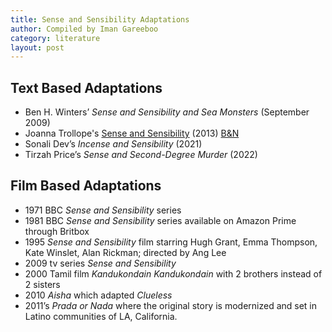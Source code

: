 ```yaml
---
title: Sense and Sensibility Adaptations
author: Compiled by Iman Gareeboo
category: literature
layout: post
---
```


## Text Based Adaptations
<ul>
  <li> Ben H. Winters’ <i>Sense and Sensibility and Sea Monsters</i> (September 2009)</li>
  <li>Joanna Trollope's <a href="https://www.goodreads.com/en/book/show/17349163" target="_blank">Sense and Sensibility</a> (2013) <a href="https://www.barnesandnoble.com/w/sense-sensibility-joanna-trollope/1113755260" target="_blank">B&N</a>
  <li>Sonali Dev’s <i>Incense and Sensibility</i> (2021)</li>
  <li> Tirzah Price’s <i>Sense and Second-Degree Murder</i> (2022)</li>
</ul>

## Film Based Adaptations 
<ul>
  <li>1971 BBC <i>Sense and Sensibility</i> series</li>
  <li>1981 BBC <i>Sense and Sensibility</i> series available on Amazon Prime through Britbox
  <li>1995 <i>Sense and Sensibility</i> film starring Hugh Grant, Emma Thompson, Kate Winslet, Alan Rickman; directed by Ang Lee</li>
  <li>2009 tv series <i>Sense and Sensibility</i></li>
  <li>2000 Tamil film <i>Kandukondain Kandukondain</i> with 2 brothers instead of 2 sisters</li>
  <li>2010 <i>Aisha</i> which adapted <i>Clueless</i></li>
  <li> 2011’s <i>Prada or Nada</i> where the original story is modernized and set in Latino communities of LA, California.</li>


